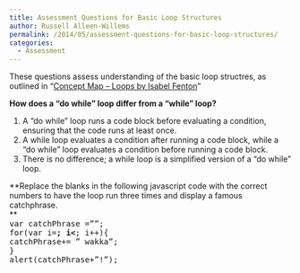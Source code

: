 ```yaml
---
title: Assessment Questions for Basic Loop Structures
author: Russell Alleen-Willems
permalink: /2014/05/assessment-questions-for-basic-loop-structures/
categories:
  - Assessment
---
```

These questions assess understanding of the basic loop structres, as outlined in &#8220;[Concept Map – Loops by Isabel Fenton][1]&#8221;

**How does a &#8220;do while&#8221; loop differ from a &#8220;while&#8221; loop?**

1.  A &#8220;do while&#8221; loop runs a code block before evaluating a condition, ensuring that the code runs at least once.
2.  A while loop evaluates a condition after running a code block, while a &#8220;do while&#8221; loop evaluates a condition before running a code block.
3.  There is no difference; a while loop is a simplified version of a &#8220;do while&#8221; loop.

**Replace the blanks in the following javascript code with the correct numbers to have the loop run three times and display a famous catchphrase.  
**  
<span style="font-family: monospace, san serif;">var catchPhrase =&#8221;&#8221;;<br /> for(var i=__; i<__; i++){<br /> catchPhrase+= &#8221; wakka&#8221;;<br /> }<br /> alert(catchPhrase+&#8221;!&#8221;);</span>

 [1]: http://teaching.software-carpentry.org/2014/05/07/concept-map-loops-2/
